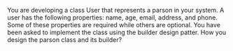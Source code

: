 You are developing a class User that represents a parson in your system. A user has the following
properties: name, age, email, address, and phone. Some of these properties are required while others are
optional. You have been asked to implement the class using the builder design patter.
How you design the parson class and its builder?